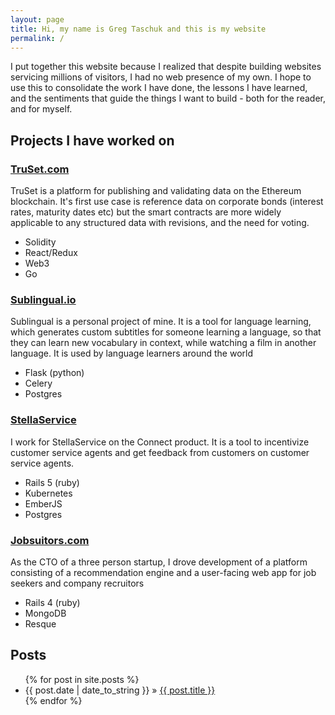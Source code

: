 ```yaml
---
layout: page
title: Hi, my name is Greg Taschuk and this is my website
permalink: /
---
```


I put together this website because I realized that despite building websites servicing millions of visitors, I had no web presence of my own.  I hope to use this to consolidate the work I have done, the lessons I have learned, and the sentiments that guide the things I want to build - both for the reader, and for myself.

<h2>Projects I have worked on</h2>
<h3><a href='http://truset.com'>TruSet.com</a></h3>
TruSet is a platform for publishing and validating data on the Ethereum blockchain.  It's first use case is reference data on corporate bonds (interest rates, maturity dates etc) but the smart contracts are more widely applicable to any structured data with revisions, and the need for voting.
<ul>
<li>Solidity</li>
<li>React/Redux</li>
<li>Web3</li>
<li>Go</li>
</ul>


<h3><a href='http://sublingual.io'>Sublingual.io</a></h3>
Sublingual is a personal project of mine.  It is a tool for language learning, which generates custom subtitles for someone learning a language, so that they can learn new vocabulary in context, while watching a film in another language. It is used by language learners around the world
<ul>
<li>Flask (python)</li>
<li>Celery</li>
<li>Postgres</li>
</ul>

<h3><a href="https://stellaservice.com/stella-connect/">StellaService</a></h3>
I work for StellaService on the Connect product.  It is a tool to incentivize customer service agents and get feedback from customers on customer service agents.
<ul>
<li>Rails 5 (ruby)</li>
<li>Kubernetes</li>
<li>EmberJS</li>
<li>Postgres</li>
</ul>

<h3><a href="https://jobsuitors.com">Jobsuitors.com</a></h3>
As the CTO of a three person startup, I drove development of a platform consisting of a recommendation engine and a user-facing web app for job seekers and company recruitors
<ul>
<li>Rails 4 (ruby)</li>
<li>MongoDB</li>
<li>Resque</li>
</ul>

<h2>Posts</h2>
<ul class="posts">
  {% for post in site.posts %}
    <li><span>{{ post.date | date_to_string }}</span> &raquo; <a href="{{ BASE_PATH }}{{ post.url }}">{{ post.title }}</a></li>
  {% endfor %}
</ul>
